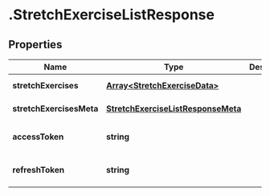 # .StretchExerciseListResponse

## Properties

Name | Type | Description | Notes
------------ | ------------- | ------------- | -------------
**stretchExercises** | [**Array&lt;StretchExerciseData&gt;**](StretchExerciseData.md) |  | [default to undefined]
**stretchExercisesMeta** | [**StretchExerciseListResponseMeta**](StretchExerciseListResponseMeta.md) |  | [default to undefined]
**accessToken** | **string** |  | [optional] [default to undefined]
**refreshToken** | **string** |  | [optional] [default to undefined]

